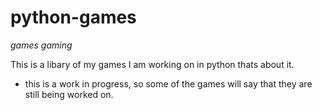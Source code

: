 # python-games

*games* *gaming*

This is a libary of my games I am working on in python
thats about it.

* this is a work in progress, so some of the games will say that they are still being worked on.

